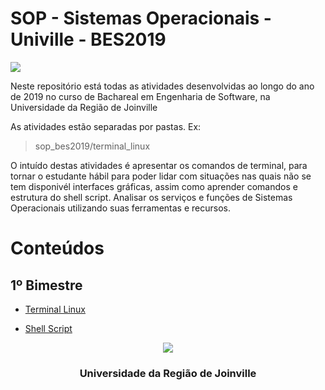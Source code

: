 # SOP - Sistemas Operacionais - Univille - BES2019

[![](https://jaywcjlove.github.io/sb/ico/linux.svg)](https://www.kernel.org/)

Neste repositório está todas as atividades desenvolvidas ao longo do ano de 2019 no curso de Bachareal em Engenharia de Software, na 
Universidade da Região de Joinville

As atividades estão separadas por pastas. Ex:
> sop_bes2019/terminal_linux

O intuído destas atividades é apresentar os comandos de terminal, para tornar o estudante hábil para poder lidar com situações nas quais 
não se tem disponivél interfaces gráficas, assim como aprender comandos e estrutura do shell script. Analisar os serviços e funções de 
Sistemas Operacionais utilizando suas ferramentas e recursos.

# Conteúdos

## 1º Bimestre

- [Terminal Linux](https://github.com/carlosmondo/SOP_BES2019/blob/master/Terminal_Linux/TerminalLinux.md)

- [Shell Script](https://github.com/carlosmondo/SOP_BES2019/blob/master/Shell_Script/ExerciciosShellScript.md)

<p align="center">
  <a>
    <img src="http://python.joinville.br/img/logo-univille.png" />
  </a>
  <h3 align="center">Universidade da Região de Joinville</h3>
</p>
